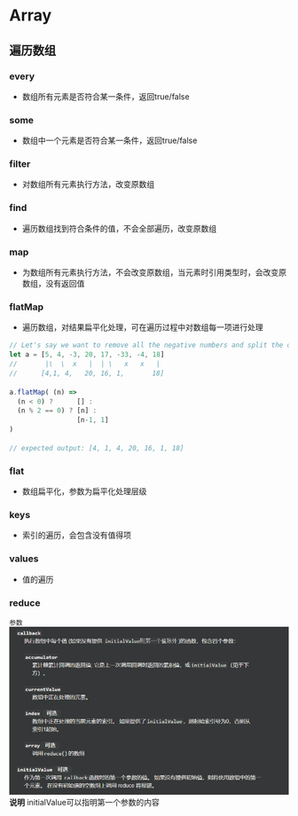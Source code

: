 # Array
## 遍历数组
### every
+ 数组所有元素是否符合某一条件，返回true/false
### some
+ 数组中一个元素是否符合某一条件，返回true/false
### filter
+ 对数组所有元素执行方法，改变原数组
### find
+ 遍历数组找到符合条件的值，不会全部遍历，改变原数组
### map
+ 为数组所有元素执行方法，不会改变原数组，当元素时引用类型时，会改变原数组，没有返回值
### flatMap
+ 遍历数组，对结果扁平化处理，可在遍历过程中对数组每一项进行处理
```js
// Let's say we want to remove all the negative numbers and split the odd numbers into an even number and a 1
let a = [5, 4, -3, 20, 17, -33, -4, 18]
//       |\  \  x   |  | \   x   x   |
//      [4,1, 4,   20, 16, 1,       18]

a.flatMap( (n) =>
  (n < 0) ?      [] :
  (n % 2 == 0) ? [n] :
                 [n-1, 1]
)

// expected output: [4, 1, 4, 20, 16, 1, 18]
```
### flat
+ 数组扁平化，参数为扁平化处理层级

### keys
+ 索引的遍历，会包含没有值得项
### values
+ 值的遍历

### reduce
`参数`
![avatar](../image/js/array_reduce.png)
**说明** initialValue可以指明第一个参数的内容